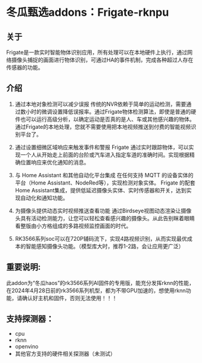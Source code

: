 # 冬瓜甄选addons：Frigate-rknpu

## 关于
Frigate是一款实时智能物体识别应用，所有处理可以在本地硬件上执行，通过网络摄像头捕捉的画面进行物体识别，可通过HA的事件机制，完成各种超过人存在传感器的功能。

## 介绍
1. 通过本地对象检测可以减少误报
    传统的NVR依赖于简单的运动检测，需要通过数小时的微调设置降低误报率。通过Frigate物体检测算法，即使是普通的硬件也可以运行高级分析，以确定运动是否真的是人、车或其他感兴趣的物体。通过Frigate的本地处理，您就不需要使用把本地视频推送到付费的智能视频识别平台了。

2. 通过设置细微区域响应来触发事件和警报
    Frigate 通过实时跟踪物体，可以实现一个人从开始走上前面的台阶或汽车进入指定车道的准确时间。实现根据精确位置响应来优化通知的消息。

3. 与 Home Assistant 和其他自动化平台集成
    在任何支持 MQTT 的设备实体的平台（Home Assistant、NodeRed等），实现检测对象实体。 Frigate 的配套Home Assistant集成，提供低延迟摄像头实体、实时传感器和开关，达到实现自动化和通知功能。

4. 为摄像头提供动态实时视频推送查看功能
    通过Birdseye视图动态渲染让摄像头具有活动检测能力，让您可以轻松查看感兴趣的摄像头。从此告别眯着眼睛看整版由小方格组成的多路视频监控画面的时代。

5. RK3566系列soc可以在720P辅码流下，实现4路视频识别，从而实现最优成本的智能感知摄像头功能。（模型库大时，推荐1-2路，会让应用更广泛）

## 重要说明:
  此addon为“冬瓜haos”的rk3566系列AI固件的专用版，能充分发挥rknn的性能，在2024年4月28日前的rk3566系列机型，都为不带GPU加速的，想使用rknn功能，请确认好主机和固件，否则无法使用！！！

## 支持探测器：
- cpu
- rknn
- openvino
- 其他官方支持的硬件相关探测器（未测试）
